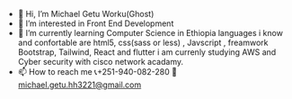 - 👋 Hi, I’m Michael Getu Worku(Ghost)
- 👀 I’m interested in Front End Development
- 🌱 I’m currently learning Computer Science in Ethiopia
      languages i know and confortable are html5, css(sass or less) , Javscript , 
      freamwork Bootstrap, Tailwind, React and flutter
      i am currenly studying AWS and Cyber security with cisco network acadamy.
- 📫 How to reach me 📞+251-940-082-280 📧 michael.getu.hh3221@gmail.com

<!---
MichaelGetuWorku/MichaelGetuWorku is a ✨ special ✨ repository because its `README.md` (this file) appears on your GitHub profile.
You can click the Preview link to take a look at your changes.
--->
